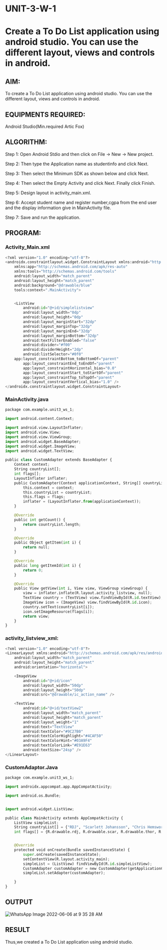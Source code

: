 # UNIT-3-W-1
# Create a To Do List application using android studio. You can use the different layout, views and controls in android.
## AIM:
To create a To Do List application using android studio. You can use the different layout, views and controls in android.

## EQUIPMENTS REQUIRED:
Android Studio(Min.required Artic Fox)

## ALGORITHM:
Step 1: Open Android Stdio and then click on File -> New -> New project.

Step 2: Then type the Application name as studentinfo and click Next.

Step 3: Then select the Minimum SDK as shown below and click Next.

Step 4: Then select the Empty Activity and click Next. Finally click Finish.

Step 5: Design layout in activity_main.xml.

Step 6: Accept student name and register number,cgpa from the end user and the display information give in MainActivity file.

Step 7: Save and run the application.

## PROGRAM:
### Activity_Main.xml
```python
<?xml version="1.0" encoding="utf-8"?>
<androidx.constraintlayout.widget.ConstraintLayout xmlns:android="http://schemas.android.com/apk/res/android"
    xmlns:app="http://schemas.android.com/apk/res-auto"
    xmlns:tools="http://schemas.android.com/tools"
    android:layout_width="match_parent"
    android:layout_height="match_parent"
    android:background="@drawable/blue"
    tools:context=".MainActivity">


    <ListView
        android:id="@+id/simplelistview"
        android:layout_width="0dp"
        android:layout_height="0dp"
        android:layout_marginStart="32dp"
        android:layout_marginTop="32dp"
        android:layout_marginEnd="32dp"
        android:layout_marginBottom="32dp"
        android:textFilterEnabled="false"
        android:divider="#f00"
        android:dividerHeight="2dp"
        android:listSelector="#0f0"
    app:layout_constraintBottom_toBottomOf="parent"
        app:layout_constraintEnd_toEndOf="parent"
        app:layout_constraintHorizontal_bias="0.0"
        app:layout_constraintStart_toStartOf="parent"
        app:layout_constraintTop_toTopOf="parent"
        app:layout_constraintVertical_bias="1.0" />
</androidx.constraintlayout.widget.ConstraintLayout>
```
### MainActivity.java
```python
package com.example.unit3_ws_1;

import android.content.Context;

import android.view.LayoutInflater;
import android.view.View;
import android.view.ViewGroup;
import android.widget.BaseAdapter;
import android.widget.ImageView;
import android.widget.TextView;

public class CustomAdapter extends BaseAdapter {
    Context context;
    String countryList[];
    int flags[];
    LayoutInflater inflater;
    public CustomAdapter(Context applicationContext, String[] countryList, int[] flags) {
        this.context = context;
        this.countryList = countryList;
        this.flags = flags;
        inflater = (LayoutInflater.from(applicationContext));
    }

    @Override
    public int getCount() {
        return countryList.length;
    }

    @Override
    public Object getItem(int i) {
        return null;
    }

    @Override
    public long getItemId(int i) {
        return 0;
    }

    @Override
    public View getView(int i, View view, ViewGroup viewGroup) {
        view = inflater.inflate(R.layout.activity_listview, null);
        TextView country = (TextView) view.findViewById(R.id.textView);
        ImageView icon = (ImageView) view.findViewById(R.id.icon);
        country.setText(countryList[i]);
        icon.setImageResource(flags[i]);
        return view;
    }
}
``` 
### activity_listview_xml:
```python
<?xml version="1.0" encoding="utf-8"?>
<LinearLayout xmlns:android="http://schemas.android.com/apk/res/android"
    android:layout_width="match_parent"
    android:layout_height="match_parent"
    android:orientation="horizontal">

    <ImageView
        android:id="@+id/icon"
        android:layout_width="50dp"
        android:layout_height="50dp"
        android:src="@drawable/ic_action_name" />

    <TextView
        android:id="@+id/textView2"
        android:layout_width="match_parent"
        android:layout_height="match_parent"
        android:layout_weight="1"
        android:text="TextView"
        android:textColor="#9C27B0"
        android:textColorHighlight="#4CAF50"
        android:textColorHint="#03A9F4"
        android:textColorLink="#E91E63"
        android:textSize="24sp" />
</LinearLayout>
```
### CustomAdaptor.Java
```python
package com.example.unit3_ws_1;

import androidx.appcompat.app.AppCompatActivity;

import android.os.Bundle;


import android.widget.ListView;

public class MainActivity extends AppCompatActivity {
    ListView simpleList;
    String countryList[] = {"RDJ", "Scarlett Johansson", "Chris Hemsworth", "Tom Holland", "Chris Evans", "Elizabeth Olsen"};
    int flags[] = {R.drawable.rdj, R.drawable.scar, R.drawable.thor, R.drawable.tom, R.drawable.chrisevans, R.drawable.eli};


    @Override
    protected void onCreate(Bundle savedInstanceState) {
        super.onCreate(savedInstanceState);
        setContentView(R.layout.activity_main);
        simpleList = (ListView) findViewById(R.id.simpleListView);
        CustomAdapter customAdapter = new CustomAdapter(getApplicationContext(), countryList, flags);
        simpleList.setAdapter(customAdapter);

    }
}
```
## OUTPUT
![WhatsApp Image 2022-06-06 at 9 35 28 AM](https://user-images.githubusercontent.com/75236145/172093419-f702cca4-7eb8-493a-b6fb-fd747f0ae862.jpeg)

## RESULT
Thus,we created a To Do List application using android studio.
